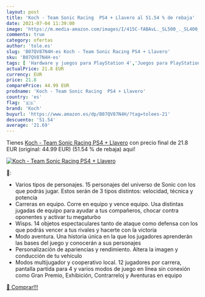 ```yaml
---
layout: post
title: 'Koch - Team Sonic Racing  PS4 + Llavero al 51.54 % de rebaja'
date: 2021-07-04 11:39:00
image: 'https://m.media-amazon.com/images/I/415C-fABAvL._SL500_._SL400_.jpg'
comments: true
category: ofertas
author: 'tole.es'
slug: 'B07QV87N4H-es Koch - Team Sonic Racing PS4 + Llavero'
sku: 'B07QV87N4H-es'
tags: [ 'Hardware y juegos para PlayStation 4','Juegos para PlayStation 4','Videojuegos','koch','ps4', ]
actualPrice: 21.8 EUR
currency: EUR
price: 21.8
comparePrice: 44.99 EUR
prodname: 'Koch - Team Sonic Racing  PS4 + Llavero'
country: 'es'
flag: '🇪🇸'
brand: 'Koch'
buyurl: 'https://www.amazon.es/dp/B07QV87N4H/?tag=tolees-21'
descuento: '51.54'
average: '21.69'
---
```


Tienes [Koch - Team Sonic Racing  PS4 + Llavero](https://www.amazon.es/dp/B07QV87N4H/?tag=tolees-21) con precio final de  21.8 EUR (original: 44.99 EUR) (51.54 %  de rebaja) aqui!

[![Koch - Team Sonic Racing  PS4 + Llavero](https://m.media-amazon.com/images/I/415C-fABAvL._SL500_._SL400_.jpg)](https://www.amazon.es/dp/B07QV87N4H/?tag=tolees-21)

🔎:

- Varios tipos de personajes. 15 personajes del universo de Sonic con los que podrás jugar. Estos serán de 3 tipos distintos: velocidad, técnica y potencia
- Carreras en equipo. Corre en equipo y vence equipo. Usa distintas jugadas de equipo para ayudar a tus compañeros, chocar contra oponentes y activar tu megaturbo
- Wisps. 14 objetos espectaculares tanto de ataque como defensa con los que podrás vencer a tus rivales y hacerte con la victoria
- Modo aventura. Una historia única en la que los jugadores aprenderán las bases del juego y conocerán a sus personajes
- Personalización de apariencias y rendimiento. Altera la imagen y conducción de tu vehículo
- Modos multijugador y cooperativo local. 12 jugadores por carrera, pantalla partida para 4 y varios modos de juego en línea sin conexión como Gran Premio, Exhibición, Contrarreloj y Aventuras en equipo

[🛒 Comprar!!!](https://www.amazon.es/dp/B07QV87N4H/?tag=tolees-21)
